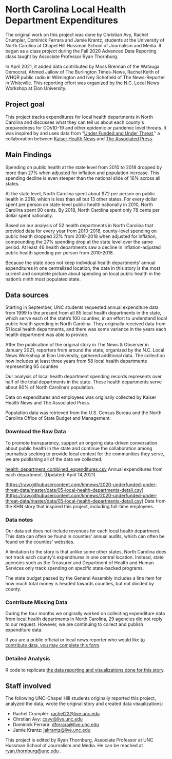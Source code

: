 # North Carolina Local Health Department Expenditures

The original work on this project was done by Christian Avy, Rachel Crumpler, Dominick Ferrara and Jamie Krantz, students at the University of North Carolina at Chapel Hill Hussman School of Journalism and Media. It began as a class project during the Fall 2020 Advanced Data Reporting class taught by Associate Professor Ryan Thornburg.

In April 2021, it added data contributed by Moss Brennan of the Watauga Democrat, Ahmed Jallow of The Burlington Times-News, Rachel Keith of WHQR public radio in Wilmington and Ivey Schofield of The News-Reporter in Whiteville. This reporting effort was organized by the N.C. Local News Workshop at Elon University.

## Project goal

This project tracks expenditures for local health departments in North Carolina and discusses what they can tell us about each county's preparedness for COVID-19 and other epidemic or pandemic level threats. It was inspired by and uses data from "[Under Funded and Under Threat](https://github.com/khnews/2020-underfunded-under-threat-data)," a collaboration between [Kaiser Health News](https://khn.org/about-us/) and [The Associated Press](https://www.ap.org/about/news-values-and-principles/).

## Main Findings
Spending on public health at the state level from 2010 to 2018 dropped by more than 27% when adjusted for inflation and population increase. This spending decline is even steeper than the national slide of 16% across all states.
 
At the state level, North Carolina spent about $72 per person on public health in 2018, which is less than all but 13 other states. For every dollar spent per person on state-level public health nationally in 2010, North Carolina spent 90 cents. By 2018, North Carolina spent only 78 cents per dollar spent nationally.

Based on our analysis of 52 health departments in North Carolina that provided data for every year from 2010-2018, county-level spending on public health dropped 22% from 2010-2018 when adjusted for inflation, compounding the 27% spending drop at the state level over the same period. At least 46 health departments saw a decline in inflation-adjusted public health spending per person from 2010-2018.

Because the state does not keep individual health departments’ annual expenditures in one centralized location, the data in this story is the most current and complete picture about spending on local public health in the nation’s ninth most populated state.


## Data sources
Starting in September, UNC students requested annual expenditure data from 1999 to the present from all 85 local health departments in the state, which serve each of the state’s 100 counties, in an effort to understand local public health spending in North Carolina. They originally received data from 51 local health departments, and there was some variance in the years each health department was able to provide. 

After the publication of the original story in The News & Observer in January 2021, reporters from around the state, organized by the N.C. Local News Workshop at Elon University, gathered additional data. The collection now includes at least three years from 58 local health departments representing 65 counties 
 
Our analysis of local health department spending records represents over half of the total departments in the state. These health departments serve about 80% of North Carolina’s population.

Data on expenditures and employees was originally collected by Kaiser Health News and The Associated Press.

Population data was retrieved from the U.S. Census Bureau and the North Carolina Office of State Budget and Management.


### Download the Raw Data
To promote transparency, support an ongoing data-driven conversation about public health in the state and continue the collaboration among journalists seeking to provide local context for the communities they serve, we are publishing all of the data we collected. 

[health_department_combined_expenditures.csv](https://raw.githubusercontent.com/carolinadatadesk/NC-Public-Health-Data/master/data/handmade/CompiledLHDExpenditures.csv)
  Annual expenditures from each department. (Updated: April 14,2021)
  
[https://raw.githubusercontent.com/khnews/2020-underfunded-under-threat-data/master/data/05-local-health-departments-detail.csv](https://raw.githubusercontent.com/khnews/2020-underfunded-under-threat-data/master/data/05-local-health-departments-detail.csv)
    Data from the KHN story that inspired this project, including full-time employees.


### Data notes

Our data set does not include revenues for each local health department. This data can often be found in counties' annual audits, which can often be found on the counties' websites.

A limitation to the story is that unlike some other states, North Carolina does not track each county's expenditures in one central location. Instead, state agencies such as the Treasurer and Department of Health and Human Services only track spending on specific state-backed programs. 

The state budget passed by the General Assembly includes a line item for how much total money is headed towards counties, but not divided by county.

### Contribute Missing Data
During the four months we originally worked on collecting expenditure data from local health departments in North Carolina, 29 agencies did not reply to our request. However, we are continuing to collect and publish expenditure data.

If you are a public official or local news reporter who would like [to contribute data, you may complete this form](https://forms.gle/7uXxZhSKpYcp5CAX6).

### Detailed Analysis
R code to replicate [the data reporting and visualizations done for this story](https://carolinadatadesk.github.io/NC-Public-Health-Data/).

## Staff involved
The following UNC-Chapel Hill students originally reported this project, analyzed the data, wrote the original story and created data visualizations:

* Rachel Crumpler: rachel22@live.unc.edu
* Chrstian Avy: cavy@live.unc.edu
* Dominick Ferrara: dferrara@live.unc.edu
* Jamie Krantz: jakrantz@live.unc.edu

This project is edited by Ryan Thornburg, Associate Professor at UNC Hussman School of Journalism and Media. He can be reached at ryan.thornburg@unc.edu . 
